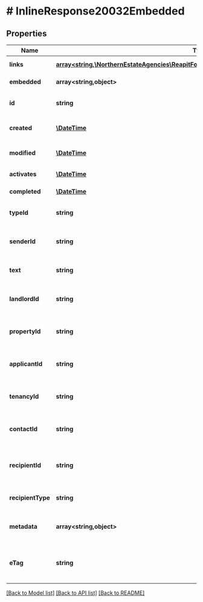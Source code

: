 # # InlineResponse20032Embedded

## Properties

Name | Type | Description | Notes
------------ | ------------- | ------------- | -------------
**links** | [**array<string,\NorthernEstateAgencies\ReapitFoundationsClient\Model\InlineResponse200Links>**](InlineResponse200Links.md) |  | [optional] [readonly]
**embedded** | **array<string,object>** |  | [optional] [readonly]
**id** | **string** | The unique identifier of the task | [optional]
**created** | [**\DateTime**](\DateTime.md) | The date and time when the task was created | [optional]
**modified** | [**\DateTime**](\DateTime.md) | The date and time when the task was last modified | [optional]
**activates** | [**\DateTime**](\DateTime.md) | The date the task becomes active | [optional]
**completed** | [**\DateTime**](\DateTime.md) | The date the task was completed | [optional]
**typeId** | **string** | The unique identifier of the task type | [optional]
**senderId** | **string** | The unique identifer of the negotiator that created the task | [optional]
**text** | **string** | The textual contents of the task or message | [optional]
**landlordId** | **string** | The unique identifier of the landlord the task is associated to | [optional]
**propertyId** | **string** | The unique identifier of the property the task is associated to | [optional]
**applicantId** | **string** | The unique identifier of the applicant the task is associated to | [optional]
**tenancyId** | **string** | The unique identifier of the tenancy the task is associated to | [optional]
**contactId** | **string** | The unique identifier of the contact the task is associated to | [optional]
**recipientId** | **string** | The unique identifier of the negotiator or office the task is being sent to | [optional]
**recipientType** | **string** | The type of the recipient (office/negotiator) | [optional]
**metadata** | **array<string,object>** | App specific metadata that has been set against the task | [optional]
**eTag** | **string** | The ETag for the current version of the task. Used for managing update concurrency | [optional] [readonly]

[[Back to Model list]](../../README.md#models) [[Back to API list]](../../README.md#endpoints) [[Back to README]](../../README.md)

